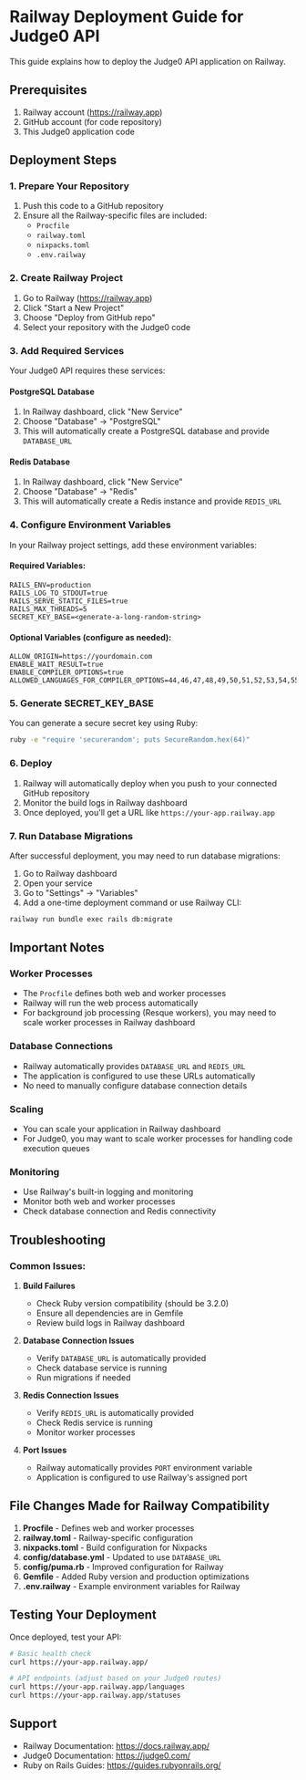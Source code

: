 # Railway Deployment Guide for Judge0 API

This guide explains how to deploy the Judge0 API application on Railway.

## Prerequisites

1. Railway account (https://railway.app)
2. GitHub account (for code repository)
3. This Judge0 application code

## Deployment Steps

### 1. Prepare Your Repository

1. Push this code to a GitHub repository
2. Ensure all the Railway-specific files are included:
   - `Procfile`
   - `railway.toml`
   - `nixpacks.toml`
   - `.env.railway`

### 2. Create Railway Project

1. Go to Railway (https://railway.app)
2. Click "Start a New Project"
3. Choose "Deploy from GitHub repo"
4. Select your repository with the Judge0 code

### 3. Add Required Services

Your Judge0 API requires these services:

#### PostgreSQL Database
1. In Railway dashboard, click "New Service"
2. Choose "Database" → "PostgreSQL"
3. This will automatically create a PostgreSQL database and provide `DATABASE_URL`

#### Redis Database
1. In Railway dashboard, click "New Service"
2. Choose "Database" → "Redis"
3. This will automatically create a Redis instance and provide `REDIS_URL`

### 4. Configure Environment Variables

In your Railway project settings, add these environment variables:

#### Required Variables:
```
RAILS_ENV=production
RAILS_LOG_TO_STDOUT=true
RAILS_SERVE_STATIC_FILES=true
RAILS_MAX_THREADS=5
SECRET_KEY_BASE=<generate-a-long-random-string>
```

#### Optional Variables (configure as needed):
```
ALLOW_ORIGIN=https://yourdomain.com
ENABLE_WAIT_RESULT=true
ENABLE_COMPILER_OPTIONS=true
ALLOWED_LANGUAGES_FOR_COMPILER_OPTIONS=44,46,47,48,49,50,51,52,53,54,55,56,57,58,59,60,61,62,63,64,65,66,67,68,69,70,71,72,73,74,75,76,77,78,79,80,81,82,83,84
```

### 5. Generate SECRET_KEY_BASE

You can generate a secure secret key using Ruby:
```bash
ruby -e "require 'securerandom'; puts SecureRandom.hex(64)"
```

### 6. Deploy

1. Railway will automatically deploy when you push to your connected GitHub repository
2. Monitor the build logs in Railway dashboard
3. Once deployed, you'll get a URL like `https://your-app.railway.app`

### 7. Run Database Migrations

After successful deployment, you may need to run database migrations:

1. Go to Railway dashboard
2. Open your service
3. Go to "Settings" → "Variables"
4. Add a one-time deployment command or use Railway CLI:

```bash
railway run bundle exec rails db:migrate
```

## Important Notes

### Worker Processes
- The `Procfile` defines both web and worker processes
- Railway will run the web process automatically
- For background job processing (Resque workers), you may need to scale worker processes in Railway dashboard

### Database Connections
- Railway automatically provides `DATABASE_URL` and `REDIS_URL`
- The application is configured to use these URLs automatically
- No need to manually configure database connection details

### Scaling
- You can scale your application in Railway dashboard
- For Judge0, you may want to scale worker processes for handling code execution queues

### Monitoring
- Use Railway's built-in logging and monitoring
- Monitor both web and worker processes
- Check database connection and Redis connectivity

## Troubleshooting

### Common Issues:

1. **Build Failures**
   - Check Ruby version compatibility (should be 3.2.0)
   - Ensure all dependencies are in Gemfile
   - Review build logs in Railway dashboard

2. **Database Connection Issues**
   - Verify `DATABASE_URL` is automatically provided
   - Check database service is running
   - Run migrations if needed

3. **Redis Connection Issues**
   - Verify `REDIS_URL` is automatically provided
   - Check Redis service is running
   - Monitor worker processes

4. **Port Issues**
   - Railway automatically provides `PORT` environment variable
   - Application is configured to use Railway's assigned port

## File Changes Made for Railway Compatibility

1. **Procfile** - Defines web and worker processes
2. **railway.toml** - Railway-specific configuration
3. **nixpacks.toml** - Build configuration for Nixpacks
4. **config/database.yml** - Updated to use `DATABASE_URL`
5. **config/puma.rb** - Improved configuration for Railway
6. **Gemfile** - Added Ruby version and production optimizations
7. **.env.railway** - Example environment variables for Railway

## Testing Your Deployment

Once deployed, test your API:

```bash
# Basic health check
curl https://your-app.railway.app/

# API endpoints (adjust based on your Judge0 routes)
curl https://your-app.railway.app/languages
curl https://your-app.railway.app/statuses
```

## Support

- Railway Documentation: https://docs.railway.app/
- Judge0 Documentation: https://judge0.com/
- Ruby on Rails Guides: https://guides.rubyonrails.org/
